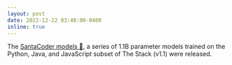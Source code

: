 ```yaml
---
layout: post
date: 2022-12-22 03:48:00-0400
inline: true
---
```


The [SantaCoder models 🎅](https://huggingface.co/bigcode/santacoder), a series of 1.1B parameter models trained on the Python, Java, and JavaScript subset of The Stack (v1.1) were released.